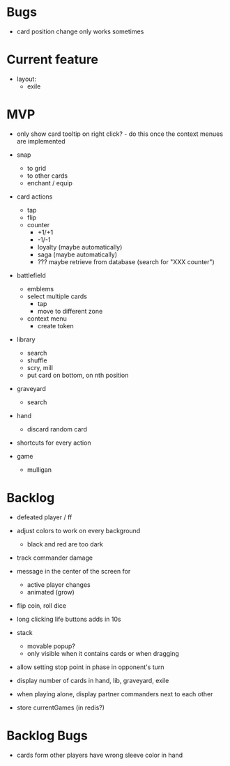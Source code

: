 # Bugs

- card position change only works sometimes

# Current feature

* layout:
  - exile

# MVP

- only show card tooltip on right click? - do this once the context menues are implemented

* snap

  - to grid
  - to other cards
  - enchant / equip

* card actions

  - tap
  - flip
  - counter
    - +1/+1
    - -1/-1
    - loyalty (maybe automatically)
    - saga (maybe automatically)
    - ??? maybe retrieve from database (search for "XXX counter")

* battlefield

  - emblems
  - select multiple cards
    - tap
    - move to different zone
  - context menu
    - create token

* library

  - search
  - shuffle
  - scry, mill
  - put card on bottom, on nth position

* graveyard

  - search

* hand

  - discard random card

* shortcuts for every action

* game
  - mulligan

# Backlog

- defeated player / ff

- adjust colors to work on every background
  - black and red are too dark

- track commander damage

- message in the center of the screen for

  - active player changes
  - animated (grow)

- flip coin, roll dice

- long clicking life buttons adds in 10s

- stack

  - movable popup?
  - only visible when it contains cards or when dragging

- allow setting stop point in phase in opponent's turn
- display number of cards in hand, lib, graveyard, exile
- when playing alone, display partner commanders next to each other
- store currentGames (in redis?)

# Backlog Bugs

- cards form other players have wrong sleeve color in hand
